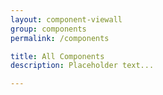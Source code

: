 ```yaml
---
layout: component-viewall
group: components
permalink: /components

title: All Components
description: Placeholder text...

---
```

